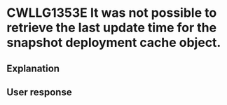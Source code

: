# CWLLG1353E It was not possible to retrieve the last update time for the snapshot deployment cache object.

## Explanation

## User response